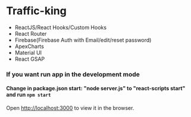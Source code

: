 # Traffic-king
* ReactJS/React Hooks/Custom Hooks
* React Router
* Firebase(Firebase Auth with Email/edit/reset password)
* ApexCharts
* Material UI
* React GSAP



### If you want run app in the development mode

#### Change in package.json start: "node server.js" to  "react-scripts start" and run `npm start`

Open [http://localhost:3000](http://localhost:3000) to view it in the browser.


